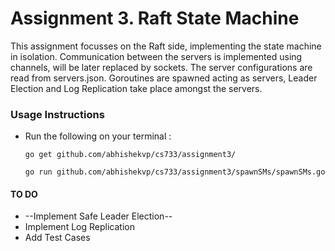 Assignment 3. Raft State Machine
===============================

This assignment focusses on the Raft side, implementing the state machine in isolation. Communication between the servers is implemented using channels, will be later replaced by sockets. The server configurations are read from servers.json. Goroutines are spawned acting as servers, Leader Election and Log Replication take place amongst the servers. 

### Usage Instructions

* Run the following on your terminal :

  `go get github.com/abhishekvp/cs733/assignment3/`

  `go run github.com/abhishekvp/cs733/assignment3/spawnSMs/spawnSMs.go`



#### TO DO
* --Implement Safe Leader Election--
* Implement Log Replication
* Add Test Cases



  

